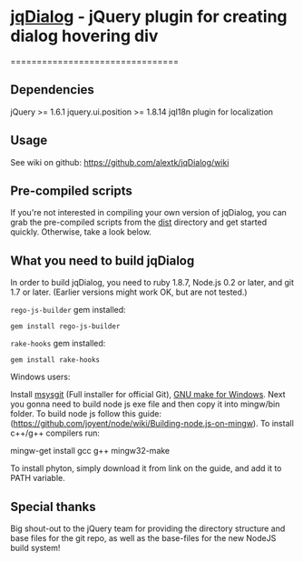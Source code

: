 # [jqDialog]() - jQuery plugin for creating dialog hovering div
================================

Dependencies
-------------------
jQuery >= 1.6.1
jquery.ui.position >= 1.8.14
jqI18n plugin for localization


Usage
---------------------
See wiki on github: https://github.com/alextk/jqDialog/wiki


Pre-compiled scripts
--------------------
If you're not interested in compiling your own version of jqDialog, you can grab the pre-compiled scripts from the
[dist](https://github.com/alextk/jqDialog/tree/master/dist/) directory and get started quickly. Otherwise, take a look below.

What you need to build jqDialog
----------------------------
In order to build jqDialog, you need to ruby 1.8.7, Node.js 0.2 or later, and git 1.7 or later.
(Earlier versions might work OK, but are not tested.)

`rego-js-builder` gem installed:

    gem install rego-js-builder


`rake-hooks` gem installed:

    gem install rake-hooks


Windows users:

   Install [msysgit](https://code.google.com/p/msysgit/) (Full installer for official Git),
   [GNU make for Windows](http://gnuwin32.sourceforge.net/packages/make.htm).
   Next you gonna need to build node js exe file and then copy it into mingw/bin folder. To build node js follow this guide:
   (https://github.com/joyent/node/wiki/Building-node.js-on-mingw). To install c++/g++ compilers run:

   mingw-get install gcc g++ mingw32-make

   To install phyton, simply download it from link on the guide, and add it to PATH variable.

Special thanks
--------------
Big shout-out to the jQuery team for providing the directory structure and base files for the git repo, as well as the base-files for the new NodeJS build system!